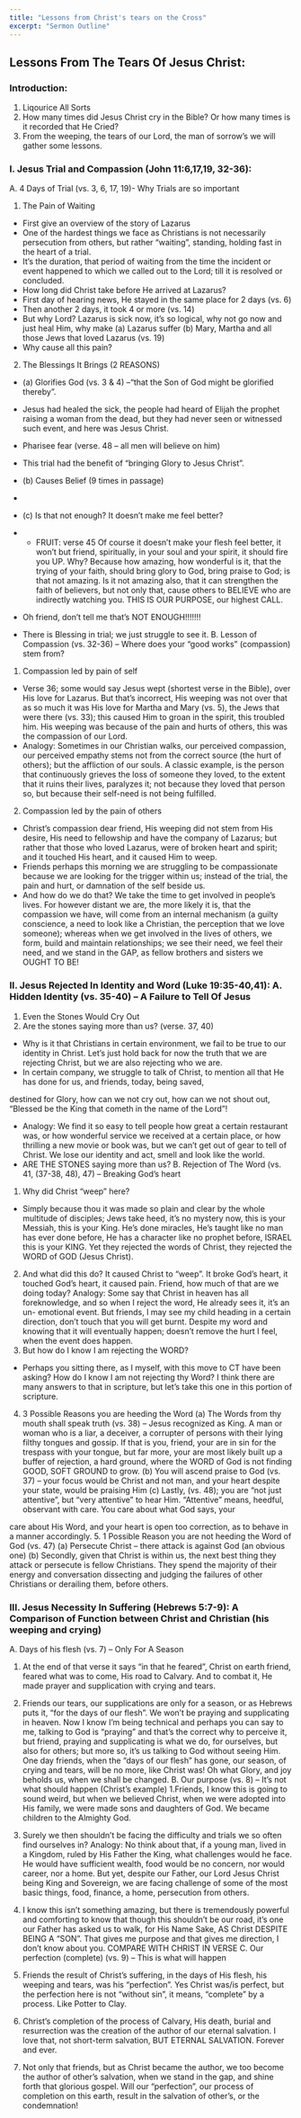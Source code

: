 ```yaml
---
title: "Lessons from Christ's tears on the Cross"
excerpt: "Sermon Outline"
---
```


## Lessons From The Tears Of Jesus Christ: 

### Introduction:
1. Liqourice All Sorts
2. How many times did Jesus Christ cry in the Bible? Or how many times is it recorded that He Cried?
3. From the weeping, the tears of our Lord, the man of sorrow’s we will gather some lessons.


### I. Jesus Trial and Compassion (John 11:6,17,19, 32-36):
A. 4 Days of Trial (vs. 3, 6, 17, 19)- Why Trials are so important
1. The Pain of Waiting
- First give an overview of the story of Lazarus
- One of the hardest things we face as Christians is not
necessarily persecution from others, but rather “waiting”,
standing, holding fast in the heart of a trial.
- It’s the duration, that period of waiting from the time the
incident or event happened to which we called out to the
Lord; till it is resolved or concluded.
- How long did Christ take before He arrived at Lazarus?
- First day of hearing news, He stayed in the same place for 2
days (vs. 6)
- Then another 2 days, it took 4 or more (vs. 14)
- But why Lord? Lazarus is sick now, it’s so logical, why not
go now and just heal Him, why make (a) Lazarus suffer (b)
Mary, Martha and all those Jews that loved Lazarus (vs. 19)
- Why cause all this pain?
2. The Blessings It Brings (2 REASONS)
- (a) Glorifies God (vs. 3 & 4) –“that the Son of God might be
glorified thereby”.
- Jesus had healed the sick, the people had heard of Elijah the prophet raising a woman from the dead, but they had never seen or witnessed such event, and here was Jesus Christ.
- Pharisee fear (verse. 48 – all men will believe on him)
- This trial had the benefit of “bringing Glory to Jesus Christ”.
- (b) Causes Belief (9 times in passage)
-
- (c) Is that not enough? It doesn’t make me feel better?
- - FRUIT: verse 45
Of course it doesn’t make your flesh feel better, it won’t but friend, spiritually, in your soul and your spirit, it should fire you UP. Why? Because how amazing, how wonderful is it, that the trying of your faith, should bring glory to God, bring praise to God; is that not amazing. Is it not amazing also, that it can strengthen the faith of believers, but not only that, cause others to BELIEVE who are indirectly watching you. THIS IS OUR PURPOSE, our highest CALL.
      
- Oh friend, don’t tell me that’s NOT ENOUGH!!!!!!!
- There is Blessing in trial; we just struggle to see it.
B. Lesson of Compassion (vs. 32-36) – Where does your “good
works” (compassion) stem from?
1. Compassion led by pain of self
- Verse 36; some would say Jesus wept (shortest verse in the
Bible), over His love for Lazarus. But that’s incorrect, His weeping was not over that as so much it was His love for Martha and Mary (vs. 5), the Jews that were there (vs. 33); this caused Him to groan in the spirit, this troubled him. His weeping was because of the pain and hurts of others, this was the compassion of our Lord.
- Analogy: Sometimes in our Christian walks, our perceived compassion, our perceived empathy stems not from the correct source (the hurt of others); but the affliction of our souls. A classic example, is the person that continuously grieves the loss of someone they loved, to the extent that it ruins their lives, paralyzes it; not because they loved that person so, but because their self-need is not being fulfilled.
2. Compassion led by the pain of others
- Christ’s compassion dear friend, His weeping did not stem
from His desire, His need to fellowship and have the company of Lazarus; but rather that those who loved Lazarus, were of broken heart and spirit; and it touched His heart, and it caused Him to weep.
- Friends perhaps this morning we are struggling to be compassionate because we are looking for the trigger within us; instead of the trial, the pain and hurt, or damnation of the self beside us.
- And how do we do that? We take the time to get involved in people’s lives. For however distant we are, the more likely it is, that the compassion we have, will come from an internal mechanism (a guilty conscience, a need to look like a Christian, the perception that we love someone); whereas when we get involved in the lives of others, we form, build and maintain relationships; we see their need, we feel their need, and we stand in the GAP, as fellow brothers and sisters we OUGHT TO BE!

### II. Jesus Rejected In Identity and Word (Luke 19:35-40,41): A. Hidden Identity (vs. 35-40) – A Failure to Tell Of Jesus
1. Even the Stones Would Cry Out
2. Are the stones saying more than us? (verse. 37, 40)
- Why is it that Christians in certain environment, we fail to be true to our identity in Christ. Let’s just hold back for now the truth that we are rejecting Christ, but we are also rejecting who we are.
- In certain company, we struggle to talk of Christ, to mention all that He has done for us, and friends, today, being saved,
  
destined for Glory, how can we not cry out, how can we not shout out, “Blessed be the King that cometh in the name of the Lord”!
- Analogy: We find it so easy to tell people how great a certain restaurant was, or how wonderful service we received at a certain place, or how thrilling a new movie or book was, but we can’t get out of gear to tell of Christ. We lose our identity and act, smell and look like the world.
- ARE THE STONES saying more than us?
B. Rejection of The Word (vs. 41, (37-38, 48), 47) – Breaking
God’s heart
1. Why did Christ “weep” here?
- Simply because thou it was made so plain and clear by the whole multitude of disciples; Jews take heed, it’s no mystery now, this is your Messiah, this is your King. He’s done miracles, He’s taught like no man has ever done before, He has a character like no prophet before, ISRAEL this is your KING. Yet they rejected the words of Christ, they rejected the WORD of GOD (Jesus Christ).
2. And what did this do?
It caused Christ to “weep”. It broke God’s heart, it touched God’s heart, it caused pain. Friend, how much of that are we doing today?
Analogy: Some say that Christ in heaven has all foreknowledge, and so when I reject the word, He already sees it, it’s an un- emotional event. But friends, I may see my child heading in a certain direction, don’t touch that you will get burnt. Despite my word and knowing that it will eventually happen; doesn’t remove the hurt I feel, when the event does happen.
3. But how do I know I am rejecting the WORD?
- Perhaps you sitting there, as I myself, with this move to CT have been asking? How do I know I am not rejecting thy Word? I think there are many answers to that in scripture, but let’s take this one in this portion of scripture.
4. 3 Possible Reasons you are heeding the Word
(a) The Words from thy mouth shall speak truth (vs. 38) – Jesus recognized as King. A man or woman who is a liar, a deceiver, a corrupter of persons with their lying filthy tongues and gossip. If that is you, friend, your are in sin for the trespass with your tongue, but far more, your are most likely built up a buffer of rejection, a hard ground, where the WORD of God is not finding GOOD, SOFT GROUND to grow.
(b) You will ascend praise to God (vs. 37) – your focus would be Christ and not man, and your heart despite your state, would be praising Him
(c) Lastly, (vs. 48); you are “not just attentive”, but “very attentive” to hear Him. “Attentive” means, heedful, observant with care. You care about what God says, your
 
care about His Word, and your heart is open too correction,
as to behave in a manner accordingly.
5. 1 Possible Reason you are not heeding the Word of God (vs. 47)
(a) Persecute Christ – there attack is against God (an obvious one)
(b) Secondly, given that Christ is within us, the next best thing they attack or persecute is fellow Christians. They spend the majority of their energy and conversation dissecting and judging the failures of other Christians or derailing them, before others.

### III. Jesus Necessity In Suffering (Hebrews 5:7-9): A Comparison of Function between Christ and Christian (his weeping and crying)
A. Days of his flesh (vs. 7) – Only For A Season
1. At the end of that verse it says “in that he feared”, Christ on earth friend, feared what was to come, His road to Calvary. And to combat it, He made prayer and supplication with crying and tears.
2. Friends our tears, our supplications are only for a season, or as Hebrews puts it, “for the days of our flesh”. We won’t be praying and supplicating in heaven. Now I know I’m being technical and perhaps you can say to me, talking to God is “praying” and that’s the correct why to perceive it, but friend, praying and supplicating is what we do, for ourselves, but also for others; but more so, it’s us talking to God without seeing Him. One day friends, when the “days of our flesh” has gone, our season, of crying and tears, will be no more, like Christ was! Oh what Glory, and joy beholds us, when we shall be changed.
B. Our purpose (vs. 8) – It’s not what should happen (Christ’s example)
1.Friends, I know this is going to sound weird, but when we believed Christ, when we were adopted into His family, we were made sons and daughters of God. We became children to the Almighty God.
2. Surely we then shouldn’t be facing the difficulty and trials we so often find ourselves in? Analogy: No think about that, if a young man, lived in a Kingdom, ruled by His Father the King, what challenges would he face. He would have sufficient wealth, food would be no concern, nor would career, nor a home. But yet, despite our Father, our Lord Jesus Christ being King and Sovereign, we are facing challenge of some of the most basic things, food, finance, a home, persecution from others.
3. I know this isn’t something amazing, but there is tremendously powerful and comforting to know that though this shouldn’t be our road, it’s one our Father has asked us to walk, for His Name Sake, AS Christ DESPITE BEING A “SON”. That gives me purpose and that gives me direction, I don’t know about you. COMPARE WITH CHRIST IN VERSE
C. Our perfection (complete) (vs. 9) – This is what will happen
 
1. Friends the result of Christ’s suffering, in the days of His flesh, his weeping and tears, was his “perfection”. Yes Christ was/is perfect, but the perfection here is not “without sin”, it means, “complete” by a process. Like Potter to Clay.
2. Christ’s completion of the process of Calvary, His death, burial and resurrection was the creation of the author of our eternal salvation. I love that, not short-term salvation, BUT ETERNAL SALVATION. Forever and ever.
3. Not only that friends, but as Christ became the author, we too become the author of other’s salvation, when we stand in the gap, and shine forth that glorious gospel. Will our “perfection”, our process of completion on this earth, result in the salvation of other’s, or the condemnation!
